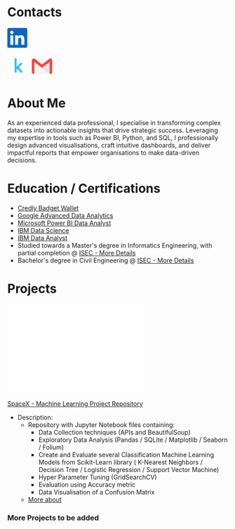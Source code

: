 # Contacts
<a href="https://www.linkedin.com/in/ricardo-ferreira-985b8170/" target="_blank" rel="noopener noreferrer">
    <img src="/docs/assets/img/linkedin.png" width="50" />
</a>

[<img src="/docs/assets/img/kaggle.png" width="50" />](https://www.kaggle.com/ricmferreira)
[<img src="/docs/assets/img/gmail.webp" width="50" />](mailto:ricardoferreira.rmf@gmail.com)

# About Me
As an experienced data professional, I specialise in transforming complex datasets into actionable insights that drive strategic success. Leveraging my expertise in tools such as Power BI, Python, and SQL, I professionally design advanced visualisations, craft intuitive dashboards, and deliver impactful reports that empower organisations to make data-driven decisions.

# Education / Certifications
  - [Credly Badget Wallet](https://www.credly.com/users/ricardo-ferreira.1f231eb7)
  - [Google Advanced Data Analytics](https://www.coursera.org/account/accomplishments/professional-cert/KUM1UREERX8W)
  - [Microsoft Power BI Data Analyst](https://www.coursera.org/account/accomplishments/professional-cert/GAZLL2VE9XAM)
  - [IBM Data Science](https://www.coursera.org/account/accomplishments/professional-cert/73LM6HYD1I4C)
  - [IBM Data Analyst](https://www.coursera.org/account/accomplishments/professional-cert/LKJ7O9S24KQT)
  - Studied towards a Master's degree in Informatics Engineering, with partial completion @ [ISEC - More Details](https://www.ipc.pt/en/formative-offer/isec/master/master-in-computer-engineering/)
  - Bachelor's degree in Civil Engineering @ [ISEC - More Details](https://www.ipc.pt/en/formative-offer/isec/bachelor/bachelor-in-civil-enginnering/)
  

# Projects
<img src="/docs/assets/img/spacex.svg" width="300" />

[SpaceX - Machine Learning Project Repository](https://github.com/RicMFerreira/SpaceX-Machine_learning)

- Description:
  - Repository with Jupyter Notebook files containing:
    -  Data Collection techniques (APIs and BeautifulSoup)
    -  Exploratory Data Analysis (Pandas / SQLite / Matplotlib / Seaborn / Folium)
    -  Create and Evaluate several Classification Machine Learning Models from Scikit-Learn library ( K-Nearest Neighbors / Decision Tree / Logistic Regression / Support Vector Machine)
    -  Hyper Parameter Tuning (GridSearchCV)
    -  Evaluation using Accuracy metric
    -  Data Visualisation of a Confusion Matrix
  - [More about](https://github.com/RicMFerreira/SpaceX-Machine_learning/blob/main/README.md)
    
### More Projects to be added
